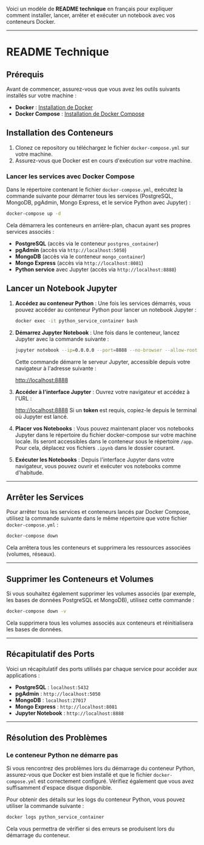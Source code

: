 Voici un modèle de **README technique** en français pour expliquer comment installer, lancer, arrêter et exécuter un notebook avec vos conteneurs Docker.

---

# README Technique

## Prérequis

Avant de commencer, assurez-vous que vous avez les outils suivants installés sur votre machine :

* **Docker** : [Installation de Docker](https://docs.docker.com/get-docker/)
* **Docker Compose** : [Installation de Docker Compose](https://docs.docker.com/compose/install/)

## Installation des Conteneurs

1. Clonez ce repository ou téléchargez le fichier `docker-compose.yml` sur votre machine.
2. Assurez-vous que Docker est en cours d'exécution sur votre machine.

### Lancer les services avec Docker Compose

Dans le répertoire contenant le fichier `docker-compose.yml`, exécutez la commande suivante pour démarrer tous les services (PostgreSQL, MongoDB, pgAdmin, Mongo Express, et le service Python avec Jupyter) :

```bash
docker-compose up -d
```

Cela démarrera les conteneurs en arrière-plan, chacun ayant ses propres services associés :

* **PostgreSQL** (accès via le conteneur `postgres_container`)
* **pgAdmin** (accès via `http://localhost:5050`)
* **MongoDB** (accès via le conteneur `mongo_container`)
* **Mongo Express** (accès via `http://localhost:8081`)
* **Python service** avec Jupyter (accès via `http://localhost:8888`)

## Lancer un Notebook Jupyter

1. **Accédez au conteneur Python** :
   Une fois les services démarrés, vous pouvez accéder au conteneur Python pour lancer un notebook Jupyter :

   ```bash
   docker exec -it python_service_container bash
   ```
2. **Démarrez Jupyter Notebook** :
   Une fois dans le conteneur, lancez Jupyter avec la commande suivante :

   ```bash
   jupyter notebook --ip=0.0.0.0 --port=8888 --no-browser --allow-root
   ```

   Cette commande démarre le serveur Jupyter, accessible depuis votre navigateur à l'adresse suivante :

   [http://localhost:8888](http://localhost:8888/)
3. **Accéder à l'interface Jupyter** :
   Ouvrez votre navigateur et accédez à l'URL :

   [http://localhost:8888](http://localhost:8888/)
   Si un **token** est requis, copiez-le depuis le terminal où Jupyter est lancé.
4. **Placer vos Notebooks** :
   Vous pouvez maintenant placer vos notebooks Jupyter dans le répertoire du fichier docker-compose sur votre machine locale. Ils seront accessibles dans le conteneur sous le répertoire `/app`.
   Pour cela, déplacez vos fichiers `.ipynb` dans le dossier courant.
5. **Exécuter les Notebooks** :
   Depuis l'interface Jupyter dans votre navigateur, vous pouvez ouvrir et exécuter vos notebooks comme d'habitude.

---

## Arrêter les Services

Pour arrêter tous les services et conteneurs lancés par Docker Compose, utilisez la commande suivante dans le même répertoire que votre fichier `docker-compose.yml` :

```bash
docker-compose down
```

Cela arrêtera tous les conteneurs et supprimera les ressources associées (volumes, réseaux).

---

## Supprimer les Conteneurs et Volumes

Si vous souhaitez également supprimer les volumes associés (par exemple, les bases de données PostgreSQL et MongoDB), utilisez cette commande :

```bash
docker-compose down -v
```

Cela supprimera tous les volumes associés aux conteneurs et réinitialisera les bases de données.

---

## Récapitulatif des Ports

Voici un récapitulatif des ports utilisés par chaque service pour accéder aux applications :

* **PostgreSQL** : `localhost:5432`
* **pgAdmin** : `http://localhost:5050`
* **MongoDB** : `localhost:27017`
* **Mongo Express** : `http://localhost:8081`
* **Jupyter Notebook** : `http://localhost:8888`

---

## Résolution des Problèmes

### Le conteneur Python ne démarre pas

Si vous rencontrez des problèmes lors du démarrage du conteneur Python, assurez-vous que Docker est bien installé et que le fichier `docker-compose.yml` est correctement configuré. Vérifiez également que vous avez suffisamment d'espace disque disponible.

Pour obtenir des détails sur les logs du conteneur Python, vous pouvez utiliser la commande suivante :

```bash
docker logs python_service_container
```

Cela vous permettra de vérifier si des erreurs se produisent lors du démarrage du conteneur.
